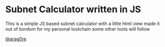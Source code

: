 # Subnet Calculator written in JS

This is a simple JS based subnet calculator with a little html view
made it out of bordom for my personal toolchain
some other tools will follow

[@arag0re](https://github.com/arag0re)

